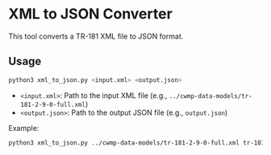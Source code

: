 # XML to JSON Converter

This tool converts a TR-181 XML file to JSON format.

## Usage

```sh
python3 xml_to_json.py <input.xml> <output.json>
```

- `<input.xml>`: Path to the input XML file (e.g., `../cwmp-data-models/tr-181-2-9-0-full.xml`)
- `<output.json>`: Path to the output JSON file (e.g., `output.json`)

Example:

```sh
python3 xml_to_json.py ../cwmp-data-models/tr-181-2-9-0-full.xml tr-181-2-9-0-full.json
``` 